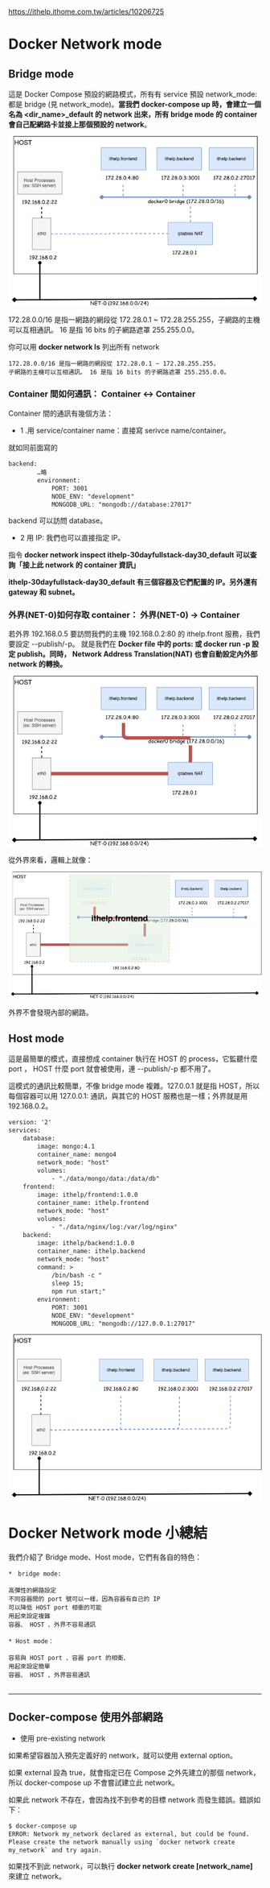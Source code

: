 
https://ithelp.ithome.com.tw/articles/10206725

# Docker Network mode

## Bridge mode
這是 Docker Compose 預設的網路模式，所有有 service 預設 network_mode: 都是 bridge (見 network_mode)。**當我們 docker-compose up 時，會建立一個名為 <dir_name>_default 的 network 出來，所有 bridge mode 的 container 會自己配網路卡並接上那個預設的 network**。

<img src="https://github.com/daniel-qa/Docker-Compose/blob/main/%E7%B6%B2%E8%B7%AF/docker_network.png?raw=true" >

172.28.0.0/16 是指一網路的網段從 172.28.0.1 ~ 172.28.255.255，子網路的主機可以互相通訊。 16 是指 16 bits 的子網路遮罩 255.255.0.0。

你可以用 **docker network ls** 列出所有 network


```
172.28.0.0/16 是指一網路的網段從 172.28.0.1 ~ 172.28.255.255，
子網路的主機可以互相通訊。 16 是指 16 bits 的子網路遮罩 255.255.0.0。
```

### Container 間如何通訊： Container <-> Container

Container 間的通訊有幾個方法：

* 1 .用 service/container name：直接寫 serivce name/container。

就如同前面寫的
```
backend:
        …略
        environment:
            PORT: 3001
            NODE_ENV: "development"
            MONGODB_URL: "mongodb://database:27017"
```
backend 可以訪問 database。

* 2 用 IP: 我們也可以直接指定 IP。

指令 **docker network inspect ithelp-30dayfullstack-day30_default 可以查詢「接上此 network 的 container 資訊」**

**ithelp-30dayfullstack-day30_default 有三個容器及它們配置的 IP。另外還有 gateway 和 subnet。**


### 外界(NET-0)如何存取 container： 外界(NET-0) -> Container

若外界 192.168.0.5 要訪問我們的主機 192.168.0.2:80 的 ithelp.front 服務，我們要設定 --publish/-p。
就是我們在 **Docker file 中的 ports: 或 docker run -p 設定 publish。同時， Network Address Translation(NAT) 也會自動設定內外部 network 的轉換。**


<img src="https://github.com/daniel-qa/Docker-Compose/blob/main/%E7%B6%B2%E8%B7%AF/docker-network2.png?raw=true" >

從外界來看，邏輯上就像：

<img src="https://github.com/daniel-qa/Docker-Compose/blob/main/%E7%B6%B2%E8%B7%AF/docker-network3.png?raw=true">

外界不會發現內部的網路。



## Host mode

這是最簡單的模式，直接想成 container 執行在 HOST 的 process，它監聽什麼 port ， HOST 什麼 port 就會被使用，連 --publish/-p 都不用了。

這模式的通訊比較簡單，不像 bridge mode 複雜。127.0.0.1 就是指 HOST，所以每個容器可以用 127.0.0.1:<port> 通訊，與其它的 HOST 服務也是一樣；外界就是用 192.168.0.2。
```
version: '2'
services:
    database:
        image: mongo:4.1
        container_name: mongo4
        network_mode: "host"
        volumes:
            - "./data/mongo/data:/data/db"
    frontend:
        image: ithelp/frontend:1.0.0
        container_name: ithelp.frontend
        network_mode: "host"
        volumes:
            - "./data/nginx/log:/var/log/nginx"
    backend:
        image: ithelp/backend:1.0.0
        container_name: ithelp.backend
        network_mode: "host"
        command: >
            /bin/bash -c "
            sleep 15;
            npm run start;"
        environment:
            PORT: 3001
            NODE_ENV: "development"
            MONGODB_URL: "mongodb://127.0.0.1:27017"
```
        
<img src="https://github.com/daniel-qa/Docker-Compose/blob/main/%E7%B6%B2%E8%B7%AF/docker-network4.png?raw=true">        

        
# Docker Network mode 小總結
        
我們介紹了 Bridge mode、Host mode，它們有各自的特色：
```
*　bridge mode:

高彈性的網路設定
不同容器間的 port 號可以一樣，因為容器有自己的 IP
可以降低 HOST port 相衝的可能
用起來設定複雜
容器、 HOST 、外界不容易通訊

* Host mode：

容易與 HOST port 、容器 port 的相衝、
用起來設定簡單
容器、 HOST 、外界容易通訊        
   
```
        
***
## Docker-compose 使用外部網路


* 使用 pre-existing network

如果希望容器加入預先定義好的 network，就可以使用 external option。

如果 external 設為 true，就會指定已在 Compose 之外先建立的那個 network，所以 docker-compose up 不會嘗試建立此 network。

如果此 network 不存在，會因為找不到參考的目標 network 而發生錯誤。錯誤如下：

```
$ docker-compose up
ERROR: Network my_network declared as external, but could be found. Please create the network manually using `docker network create my_network` and try again.
```
如果找不到此 network，可以執行 **docker network create [network_name]** 來建立 network。
